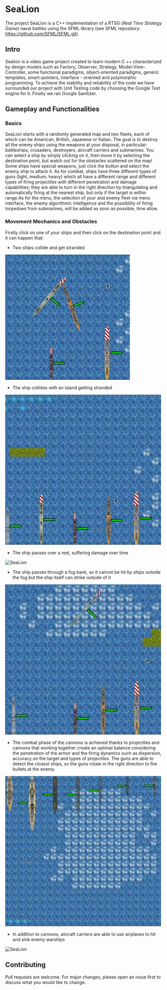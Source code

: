 # SeaLion

The project SeaLion is a C++ implementation of a RTSG (<i>Real Time Strategy Game</i>) naval battles using the SFML library (see SFML repository: https://github.com/SFML/SFML.git).
## Intro

Sealion is a video game project created to learn modern C ++ characterized by design models such as Factory, Observer, Strategy, Model-View-Controller, some functional paradigms, object-oriented paradigms, generic templates, smart-pointers, interface - oriented and polymorphic programming. To achieve the stability and reliability of the code we have surrounded our project with Unit Testing code by choosing the Google Test engine for it. Finally we ran Google Sanitizer.
## Gameplay and Functionalities

### Basics
SeaLion starts with a randomly generated map and two fleets, each of which can be American, British, Japanese or Italian. The goal is to destroy all the enemy
ships using the weapons at your disposal, in particular: battleships, crusaders, destroyers, aircraft carriers and submarines. You can select a ship by simply clicking on it, then move it by selecting the destination point, but watch out for the obstacles scattered on the map!
Some ships have special weapons, just click the button and select the enemy ship to attack it.
As for combat, ships have three different types of guns (light, medium, heavy) which all have a different range and different types of firing projectiles with different penetration and damage capabilities; they are able to turn in the right direction by triangulating and automatically firing at the nearest ship, but only if the target is within range.As for the menu, the selection of your and enemy fleet via menu interface, the enemy algorithmic intelligence and the possibility of firing torpedoes from submarines, will be added as soon as possible, time allow.
### Movement Mechanics and Obstacles
Firstly click on one of your ships and then click on the destination point and it can happen that:
<ul>
  <li>Two ships collide and get stranded </li>
</ul>

![SeaLion](/Res/ShipCollision.gif)

<ul>
  <li>The ship collides with an island getting stranded</li>
</ul>

![SeaLion](/Res/IsleCollision.gif)

<ul>
  <li>The ship passes over a reel, suffering damage over time  </li>
</ul>

![SeaLion](/Res/Wirpool.gif)

<ul>
  <li>The ship passes through a fog bank, so it cannot be hit by ships outside the fog but the ship itself can strike outside of it  </li>
</ul>

![SeaLion](/Res/Fog.gif)

<ul>
<li>The combat phase of the cannons is achieved thanks to projectiles and cannons that working together create an optimal balance considering the penetration of the armor and the firing dynamics such as dispersion, accuracy on the target and types of projectiles. The guns are able to detect the closest ships, so the guns rotate in the right direction to fire bullets at the enemy.</li>
</ul>

![SeaLion](/Res/Combat.gif)


<ul>
  <li>In addition to cannons, aircraft carriers are able to use airplanes to hit and sink enemy warships</li>
</ul>

![SeaLion](/Res/Airplanes.gif)



## Contributing
Pull requests are welcome. For major changes, please open an issue first to discuss what you would like to change.




